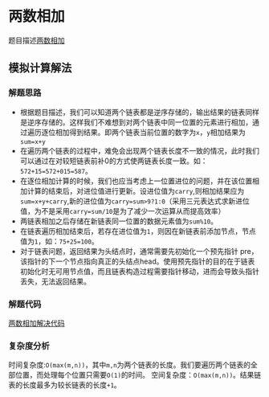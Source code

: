 # 两数相加
题目描述[两数相加](https://leetcode-cn.com/problems/add-two-numbers/)
## 模拟计算解法
### 解题思路
- 根据题目描述，我们可以知道两个链表都是逆序存储的，输出结果的链表同样是逆序存储的。这样我们不难想到对两个链表中同一位置的元素进行相加，通过遍历逐位相加得到结果。即两个链表当前位置的数字为`x`，`y`相加结果为`sum=x+y`
- 在遍历两个链表的过程中，难免会出现两个链表长度不一致的情况，此时我们可以通过在对较短链表前补0的方式使两链表长度一致。如：`572+15=572+015=587`。
- 在逐位相加计算的时候，我们也应当考虑上一位置进位的问题，并在该位置相加计算的结束后，对进位值进行更新。设进位值为`carry`,则相加结果应为`sum=x+y+carry`,新的进位值为`carry=sum>9?1:0`（采用三元表达式求新进位值，为不是采用`carry=sum/10`是为了减少一次运算从而提高效率）
- 两链表相加之后存储在新链表同一位置的数据元素值为`sum%10`。
- 在链表遍历相加结束后，若存在进位值为`1`，则因在新链表前添加节点，节点值为`1`，如：`75+25=100`。
- 对于链表问题，返回结果为头结点时，通常需要先初始化一个预先指针 pre，该指针的下一个节点指向真正的头结点head。使用预先指针的目的在于链表初始化时无可用节点值，而且链表构造过程需要指针移动，进而会导致头指针丢失，无法返回结果。
### 解题代码
[两数相加解决代码](https://github.com/zhuyu126/Leetcode-Ex/blob/master/Leetcode-002/code/Solution.java)
### 复杂度分析
时间复杂度:`O(max(m,n))`，其中`m,n`为两个链表的长度。我们要遍历两个链表的全部位置，而处理每个位置只需要`O(1)`的时间。
空间复杂度：`O(max(m,n))`。结果链表的长度最多为较长链表的长度`+1`。

